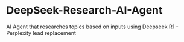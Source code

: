 # DeepSeek-Research-AI-Agent
AI Agent that researches topics based on inputs using Deepseek R1 - Perplexity lead replacement
